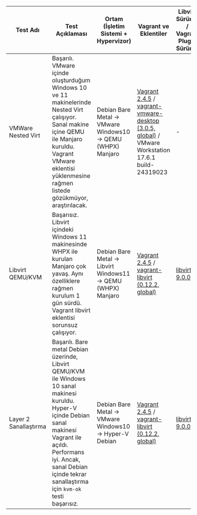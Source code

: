 | Test Adı               | Test Açıklaması                                                                                                                                                                                                                                                                                              | Ortam (İşletim Sistemi + Hypervizor)                                                                                      | Vagrant ve Eklentiler                                                                                          | Libvirt Sürümü / Vagrant Plugin Sürümü                          | QEMU Sürümü               | Tarih        |
|-------------------------|---------------------------------------------------------------------------------------------------------------------------------------------------------------------------------------------------------------------------------------------------------------------------------------------------------------|-----------------------------------------------------------------------------------------------------|---------------------------------------------------------------------------------------------------------------|---------------------------------------------------------------|---------------------------|--------------|
| VMWare Nested Virt      | Başarılı. VMware içinde oluşturduğum Windows 10 ve 11 makinelerinde Nested Virt çalışıyor. Sanal makine içine QEMU ile Manjaro kuruldu. Vagrant VMware eklentisi yüklenmesine rağmen listede gözükmüyor, araştırılacak.                                                                                      | Debian Bare Metal → VMware Windows10 → QEMU (WHPX) Manjaro | [Vagrant 2.4.5](https://developer.hashicorp.com/vagrant/install) / [vagrant-vmware-desktop (3.0.5, global)](https://developer.hashicorp.com/vagrant/docs/vmware) / VMware Workstation 17.6.1 build-24319023 | -                  | [QEMU 10.0.0 (20250422)](#)     | 28.04.2025   |
| Libvirt QEMU/KVM        | Başarısız. Libvirt içindeki Windows 11 makinesinde WHPX ile kurulan Manjaro çok yavaş. Aynı özelliklere rağmen kurulum 1 gün sürdü. Vagrant libvirt eklentisi sorunsuz çalışıyor.                                                                                                                           | Debian Bare Metal → Libvirt Windows11 → QEMU (WHPX) Manjaro | [Vagrant 2.4.5](https://developer.hashicorp.com/vagrant/install) / [vagrant-libvirt (0.12.2, global)](https://developer.hashicorp.com/vagrant/docs/libvirt) | [libvirt 9.0.0](#)                  | [QEMU 10.0.0 (20250422)](#)     | 28.04.2025   |
| Layer 2 Sanallaştırma   | Başarılı. Bare metal Debian üzerinde, Libvirt QEMU/KVM ile Windows 10 sanal makinesi kuruldu. Hyper-V içinde Debian sanal makinesi Vagrant ile açıldı. Performans iyi. Ancak, sanal Debian içinde tekrar sanallaştırma için `kvm-ok` testi başarısız.                                                    | Debian Bare Metal → VMware Windows10 → Hyper-V Debian | [Vagrant 2.4.5](https://developer.hashicorp.com/vagrant/install) / [vagrant-libvirt (0.12.2, global)](https://developer.hashicorp.com/vagrant/docs/libvirt) | [libvirt 9.0.0](#)               | [QEMU 10.0.0 (20250422)](#)     | 28.04.2025   |
